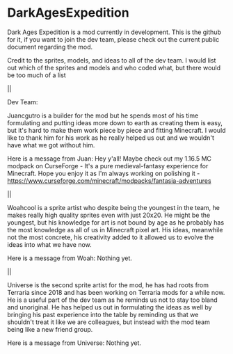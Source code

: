 # DarkAgesExpedition
 Dark Ages Expedition is a mod currently in development. This is the github for it, if you want to join the dev team, please check out the current public document regarding the mod.

Credit to the sprites, models, and ideas to all of the dev team. I would list out which of the sprites and models and who coded what, but there would be too much of a list

||

Dev Team:

Juancgutro is a builder for the mod but he spends most of his time formulating and putting ideas more down to earth as creating them is easy, but it's hard to make them work piece by piece and fitting Minecraft. I would like to thank him for his work as he really helped us out and we wouldn't have what we got without him.

Here is a message from Juan:
Hey y'all! Maybe check out my 1.16.5 MC modpack on CurseForge - It's a pure medieval-fantasy experience for Minecraft. Hope you enjoy it as I'm always working on polishing it - https://www.curseforge.com/minecraft/modpacks/fantasia-adventures

||

Woahcool is a sprite artist who despite being the youngest in the team, he makes really high quality sprites even with just 20x20. He might be the youngest, but his knowledge for art is not bound by age as he probably has the most knowledge as all of us in Minecraft pixel art. His ideas, meanwhile not the most concrete, his creativity added to it allowed us to evolve the ideas into what we have now.

Here is a message from Woah:
Nothing yet.

||

Universe is the second sprite artist for the mod, he has had roots from Terraria since 2018 and has been working on Terraria mods for a while now. He is a useful part of the dev team as he reminds us not to stay too bland and unoriginal. He has helped us out in formulating the ideas as well by bringing his past experience into the table by reminding us that we shouldn't treat it like we are colleagues, but instead with the mod team being like a new friend group. 

Here is a message from Universe:
Nothing yet.





